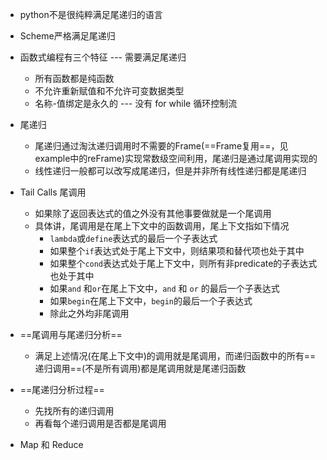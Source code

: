 - python不是很纯粹满足尾递归的语言
- Scheme严格满足尾递归
- 函数式编程有三个特征 --- 需要满足尾递归
	- 所有函数都是纯函数
	- 不允许重新赋值和不允许可变数据类型
	- 名称-值绑定是永久的 --- 没有 for while 循环控制流

- 尾递归
	- 尾递归通过淘汰递归调用时不需要的Frame(==Frame复用==，见example中的reFrame)实现常数级空间利用，尾递归是通过尾调用实现的
	- 线性递归一般都可以改写成尾递归，但是并非所有线性递归都是尾递归
- Tail Calls 尾调用
	- 如果除了返回表达式的值之外没有其他事要做就是一个尾调用
	- 具体讲，尾调用是在尾上下文中的函数调用，尾上下文指如下情况
		- `lambda`或`define`表达式的最后一个子表达式
		- 如果整个`if`表达式处于尾上下文中，则结果项和替代项也处于其中
		- 如果整个`cond`表达式处于尾上下文中，则所有非predicate的子表达式也处于其中
		- 如果`and` 和`or`在尾上下文中，`and` 和 `or` 的最后一个子表达式
		- 如果`begin`在尾上下文中，`begin`的最后一个子表达式
		- 除此之外均非尾调用

- ==尾调用与尾递归分析==
	- 满足上述情况(在尾上下文中)的调用就是尾调用，而递归函数中的所有==递归调用==(不是所有调用)都是尾调用就是尾递归函数

- ==尾递归分析过程==
	- 先找所有的递归调用
	- 再看每个递归调用是否都是尾调用


- Map 和 Reduce